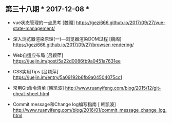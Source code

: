## 第三十八期 * 2017-12-08 *

- vue状态管理的一点思考 [魏阁]
https://gezi666.github.io/2017/09/27/vue-state-management/

- 深入浏览器渲染原理(一)—浏览器渲染DOM过程 [魏阁]
https://gezi666.github.io/2017/09/27/browser-rendering/

- Web自适应布局 [吕颖萍]
https://juejin.im/post/5a22d0086fb9a0451a7631ee

- CSS实用Tips [吕颖萍]
https://juejin.im/entry/5a09192b6fb9a04504075cc1

- 常用Git命令清单 [韩凯波]
http://www.ruanyifeng.com/blog/2015/12/git-cheat-sheet.html

- Commit message和Change log编写指南 [ 韩凯波]
http://www.ruanyifeng.com/blog/2016/01/commit_message_change_log.html
